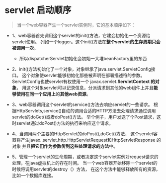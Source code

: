 # servlet 启动顺序
> 当一个web容器产生一个servlet实例时，它的基本顺序如下：
> 
- 1、web容器首先调用这个servlet的init()方法，它建会初始化一个资源给servlet使用。
     列如一个logger。这个init()方法在**整个servlet的生存周期只会被调用一次**。
    - 所以dispatcherServlet初始化会初始一大堆beanFactory里的东西
    
- 2、init()方法初始化了一个对象，对象继承了java.servlet.ServletConfig接口。
  这个对象使servlet能够初始化那些被声明在部署描述符的参数。
  ServletConfig也使servlet有权使用一个 javax.servlet.**ServletContext 的对象**，
  用这个对象servlet可以记录信息，分派请求到其他的web组件上并且**能够使用在同一个应用上**的**其他web资源**。
  
- 3、web容器调用这个servlet的service()方法去响应servlet的一些请求。
  根据HttpServlets,service()自动的调用合适的HTTP方法去处理请求通过调用servlet的doGet()或者doPost()方法。
  举个例子，用户发送了个Post请求，这时servlet通过doPost()方法的执行来响应这个请求。
  
- 4、当调用两个主要的HttpServlet的doPost(),doGet()方法，
  这个servlet容器将产生javax..servlet.http.HttpServletRequest和HttpServletResponse 的对象
  并且**把它们作为参数传到这些处理请求的方法**中。
  
- 5、管理一个servlet的生命周期，或者决定这个servlet实例对request请求的处理，在java虚拟机上的存在时间。
  当一个web容器开始移除一个servlet的时候将调用servlet的destroy（）方法，
  在这个方法中能够释放所有的资源，比如一个数据库连接。

